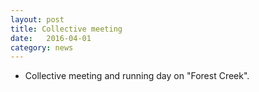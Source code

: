 ```yaml
---
layout: post
title: Collective meeting
date:   2016-04-01
category: news
---
```


* Collective meeting and running day on "Forest Creek".